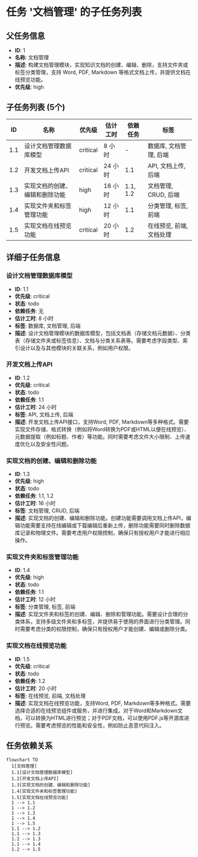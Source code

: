 # 任务 '文档管理' 的子任务列表

## 父任务信息
- **ID**: 1
- **名称**: 文档管理
- **描述**: 构建文档管理模块，实现知识文档的创建、编辑、删除，支持文件夹或标签分类管理，支持 Word, PDF, Markdown 等格式文档上传，并提供文档在线预览功能。
- **优先级**: high

## 子任务列表 (5个)

| ID | 名称 | 优先级 | 估计工时 | 依赖任务 | 标签 |
|-----|-----|-----|-----|-----|-----|
| 1.1 | 设计文档管理数据库模型 | critical | 8 小时 | - | 数据库, 文档管理, 后端 |
| 1.2 | 开发文档上传API | critical | 24 小时 | 1.1 | API, 文档上传, 后端 |
| 1.3 | 实现文档的创建、编辑和删除功能 | high | 16 小时 | 1.1, 1.2 | 文档管理, CRUD, 后端 |
| 1.4 | 实现文件夹和标签管理功能 | high | 12 小时 | 1.1 | 分类管理, 标签, 前端 |
| 1.5 | 实现文档在线预览功能 | critical | 20 小时 | 1.2 | 在线预览, 前端, 文档处理 |
## 详细子任务信息

### 设计文档管理数据库模型
- **ID**: 1.1
- **优先级**: critical
- **状态**: todo
- **依赖任务**: 无
- **估计工时**: 8 小时
- **标签**: 数据库, 文档管理, 后端
- **描述**: 设计文档管理模块的数据库模型，包括文档表（存储文档元数据）、分类表（存储文件夹或标签信息）、文档与分类关系表等。需要考虑字段类型、索引设计以及与其他模块的关联关系，例如用户权限。

### 开发文档上传API
- **ID**: 1.2
- **优先级**: critical
- **状态**: todo
- **依赖任务**: 1.1
- **估计工时**: 24 小时
- **标签**: API, 文档上传, 后端
- **描述**: 开发文档上传API接口，支持Word, PDF, Markdown等多种格式。需要实现文件存储、格式转换（例如将Word转换为PDF或HTML以便在线预览）、元数据提取（例如标题、作者）等功能。同时需要考虑文件大小限制、上传速度优化以及安全性问题。

### 实现文档的创建、编辑和删除功能
- **ID**: 1.3
- **优先级**: high
- **状态**: todo
- **依赖任务**: 1.1, 1.2
- **估计工时**: 16 小时
- **标签**: 文档管理, CRUD, 后端
- **描述**: 实现文档的创建、编辑和删除功能。创建功能需要调用文档上传API，编辑功能需要支持在线编辑或下载编辑后重新上传，删除功能需要同时删除数据库记录和物理文件。需要考虑用户权限控制，确保只有授权用户才能进行相应操作。

### 实现文件夹和标签管理功能
- **ID**: 1.4
- **优先级**: high
- **状态**: todo
- **依赖任务**: 1.1
- **估计工时**: 12 小时
- **标签**: 分类管理, 标签, 前端
- **描述**: 实现文件夹和标签的创建、编辑、删除和管理功能。需要设计合理的分类体系，支持多级文件夹和多标签，并提供易于使用的界面进行分类管理。同时需要考虑分类的权限控制，确保只有授权用户才能创建、编辑或删除分类。

### 实现文档在线预览功能
- **ID**: 1.5
- **优先级**: critical
- **状态**: todo
- **依赖任务**: 1.2
- **估计工时**: 20 小时
- **标签**: 在线预览, 前端, 文档处理
- **描述**: 实现文档在线预览功能，支持Word, PDF, Markdown等多种格式。需要选择合适的在线预览组件或服务，并进行集成。对于Word和Markdown文档，可以转换为HTML进行预览；对于PDF文档，可以使用PDF.js等开源库进行预览。需要考虑预览的性能和安全性，例如防止恶意代码注入。

## 任务依赖关系

```mermaid
flowchart TD
  1[文档管理]
  1.1[设计文档管理数据库模型]
  1.2[开发文档上传API]
  1.3[实现文档的创建、编辑和删除功能]
  1.4[实现文件夹和标签管理功能]
  1.5[实现文档在线预览功能]
  1 --> 1.1
  1 --> 1.2
  1 --> 1.3
  1 --> 1.4
  1 --> 1.5
  1.1 --> 1.2
  1.1 --> 1.3
  1.2 --> 1.3
  1.1 --> 1.4
  1.2 --> 1.5
```
